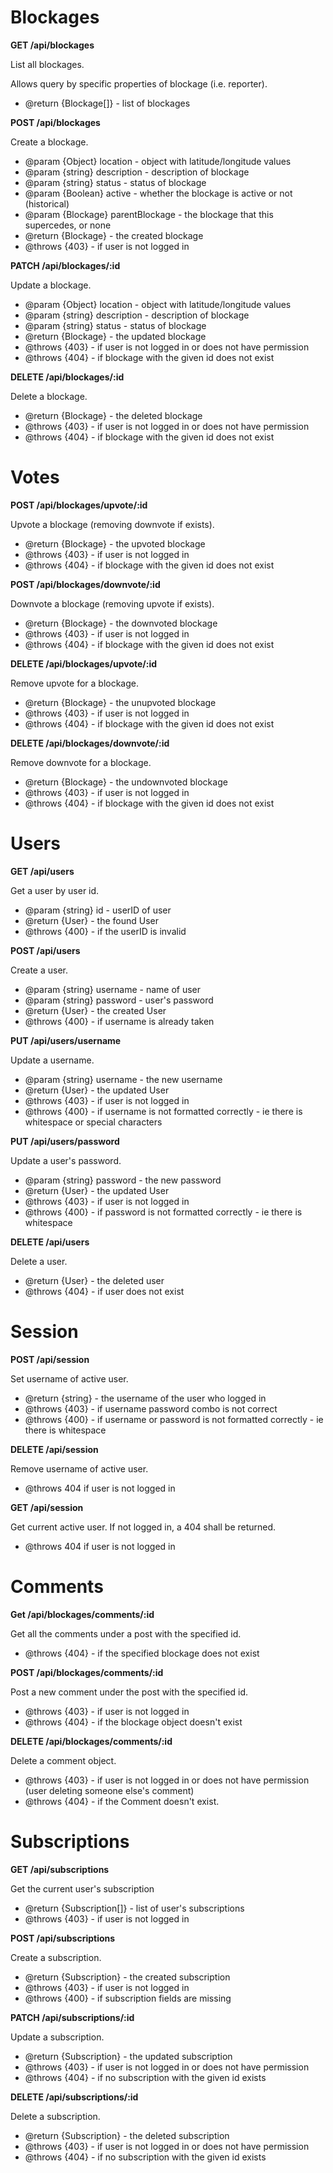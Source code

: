 # Blockages

**GET /api/blockages**

List all blockages.

Allows query by specific properties of blockage (i.e. reporter).

- @return {Blockage[]} - list of blockages

**POST /api/blockages**

Create a blockage.

- @param {Object} location - object with latitude/longitude values
- @param {string} description - description of blockage
- @param {string} status - status of blockage
- @param {Boolean} active - whether the blockage is active or not (historical)
- @param {Blockage} parentBlockage - the blockage that this supercedes, or none
- @return {Blockage} - the created blockage
- @throws {403} - if user is not logged in

**PATCH /api/blockages/:id**

Update a blockage.

- @param {Object} location - object with latitude/longitude values
- @param {string} description - description of blockage
- @param {string} status - status of blockage
- @return {Blockage} - the updated blockage
- @throws {403} - if user is not logged in or does not have permission
- @throws {404} - if blockage with the given id does not exist

**DELETE /api/blockages/:id**

Delete a blockage.

- @return {Blockage} - the deleted blockage
- @throws {403} - if user is not logged in or does not have permission
- @throws {404} - if blockage with the given id does not exist

# Votes

**POST /api/blockages/upvote/:id**

Upvote a blockage (removing downvote if exists).

- @return {Blockage} - the upvoted blockage
- @throws {403} - if user is not logged in
- @throws {404} - if blockage with the given id does not exist

**POST /api/blockages/downvote/:id**

Downvote a blockage (removing upvote if exists).

- @return {Blockage} - the downvoted blockage
- @throws {403} - if user is not logged in
- @throws {404} - if blockage with the given id does not exist

**DELETE /api/blockages/upvote/:id**

Remove upvote for a blockage.

- @return {Blockage} - the unupvoted blockage
- @throws {403} - if user is not logged in
- @throws {404} - if blockage with the given id does not exist

**DELETE /api/blockages/downvote/:id**

Remove downvote for a blockage.

- @return {Blockage} - the undownvoted blockage
- @throws {403} - if user is not logged in
- @throws {404} - if blockage with the given id does not exist

# Users

**GET /api/users**

Get a user by user id.

- @param {string} id - userID of user
- @return {User} - the found User
- @throws {400} - if the userID is invalid

**POST /api/users**

Create a user.

- @param {string} username - name of user
- @param {string} password - user's password
- @return {User} - the created User
- @throws {400} - if username is already taken

**PUT /api/users/username**

Update a username.

- @param {string} username - the new username
- @return {User} - the updated User
- @throws {403} - if user is not logged in
- @throws {400} - if username is not formatted correctly - ie there is whitespace or special characters

**PUT /api/users/password**

Update a user's password.

- @param {string} password - the new password
- @return {User} - the updated User
- @throws {403} - if user is not logged in
- @throws {400} - if password is not formatted correctly - ie there is whitespace

**DELETE /api/users**

Delete a user.

- @return {User} - the deleted user
- @throws {404} - if user does not exist

# Session

**POST /api/session**

Set username of active user.

- @return {string} - the username of the user who logged in
- @throws {403} - if username password combo is not correct
- @throws {400} - if username or password is not formatted correctly - ie there is whitespace

**DELETE /api/session**

Remove username of active user.

- @throws 404 if user is not logged in

**GET /api/session**

Get current active user. If not logged in, a 404 shall be returned.

- @throws 404 if user is not logged in

# Comments

**Get /api/blockages/comments/:id**

Get all the comments under a post with the specified id.
- @throws {404} - if the specified blockage does not exist

**POST /api/blockages/comments/:id**

Post a new comment under the post with the specified id.
- @throws {403} - if user is not logged in
- @throws {404} - if the blockage object doesn't exist

**DELETE /api/blockages/comments/:id**

Delete a comment object.
- @throws {403} - if user is not logged in or does not have permission (user deleting someone else's comment)
- @throws {404} - if the Comment doesn't exist.

# Subscriptions

**GET /api/subscriptions**

Get the current user's subscription

- @return {Subscription[]} - list of user's subscriptions
- @throws {403} - if user is not logged in

**POST /api/subscriptions**

Create a subscription.

- @return {Subscription} - the created subscription
- @throws {403} - if user is not logged in
- @throws {400} - if subscription fields are missing

**PATCH /api/subscriptions/:id**

Update a subscription.

- @return {Subscription} - the updated subscription
- @throws {403} - if user is not logged in or does not have permission
- @throws {404} - if no subscription with the given id exists

**DELETE /api/subscriptions/:id**

Delete a subscription.

- @return {Subscription} - the deleted subscription
- @throws {403} - if user is not logged in or does not have permission
- @throws {404} - if no subscription with the given id exists
